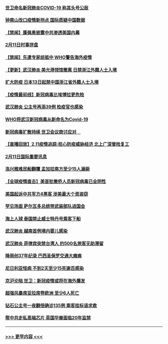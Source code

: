 #### [世卫命名新冠肺炎COVID-19 称其头号公敌](../pages/prog202/a102775196.md?t=02121422) 
#### [钟南山改口疫情新拐点 国际质疑中国数据](../pages/prog202/a102775178.md?t=02121422) 
#### [【禁闻】蓬佩奥披露中共渗透美国内幕](../pages/prog202/a102775129.md?t=02121422) 
#### [2月11日时事拼盘](../pages/prog202/a102775140.md?t=02121422) 
#### [【禁闻】先遣专家组抵中 WHO警告海外疫情](../pages/prog202/a102775112.md?t=02121422) 
#### [【更新】武汉肺炎 美允港领馆撤离 日禁浙江外籍人士入境](../pages/prog202/a102770740.md?t=02121422) 
#### [扩大防疫 日本13日起禁中国浙江省外籍人士入境](../pages/prog202/a102775051.md?t=02121422) 
#### [【疫情最前线】新冠病毒比埃博拉更危险](../pages/prog202/a102775043.md?t=02121422) 
#### [武汉肺炎 公主号再添39例 检疫官也感染](../pages/prog202/a102775031.md?t=02121422) 
#### [WHO将武汉新冠病毒从新命名为Covid-19](../pages/prog202/a102774891.md?t=02121422) 
#### [新冠病毒扩散持续 世卫会议商讨应对　](../pages/prog202/a102774850.md?t=02121422) 
#### [【直播回放】2.11疫情追踪:担心防疫威胁经济 北上广深冒险复工](../pages/prog202/a102774741.md?t=02121422) 
#### [2月11日国际重要讯息](../pages/prog202/a102774621.md?t=02121422) 
#### [洛兴雅难民船翻覆 孟加拉南方至少15人溺毙](../pages/prog202/a102774586.md?t=02121422) 
#### [【全球疫情直击】美首批撤侨人员新冠病毒已全阴性](../pages/prog202/a102774523.md?t=02121422) 
#### [美国起诉中共军方4黑客 涉美最大个资盗窃](../pages/prog202/a102774508.md?t=02121422) 
#### [罕见场面  萨尔瓦多总统带武装部队进国会](../pages/prog202/a102774494.md?t=02121422) 
#### [海上人球 泰国禁止威士特丹号乘客下船](../pages/prog202/a102774384.md?t=02121422) 
#### [武汉肺炎 越南首例境内婴儿感染](../pages/prog202/a102774365.md?t=02121422) 
#### [武汉肺炎 菲律宾突禁台湾人 约500名旅客无助滞留](../pages/prog202/a102774288.md?t=02121422) 
#### [降雨创37年纪录 巴西圣保罗交通大瘫痪](../pages/prog202/a102774273.md?t=02121422) 
#### [尼日利亚怪病 不到2天至少15死逾百感染](../pages/prog202/a102774260.md?t=02121422) 
#### [京沪沦陷 世卫：新冠疫情或将在海外爆发](../pages/prog202/a102774135.md?t=02121422) 
#### [超强风暴席亚拉席卷欧洲 至少6人死亡](../pages/prog202/a102774122.md?t=02121422) 
#### [钻石公主号一夜翻倍确诊135例 乘客挂标语求救](../pages/prog202/a102774041.md?t=02121422) 
#### [帮中共走私高端芯片 英国华裔面临20年监禁](../pages/prog202/a102774002.md?t=02121422) 

----
#### [ >>> 更早内容 <<< ](../indexes/prog202-earlier.md)
